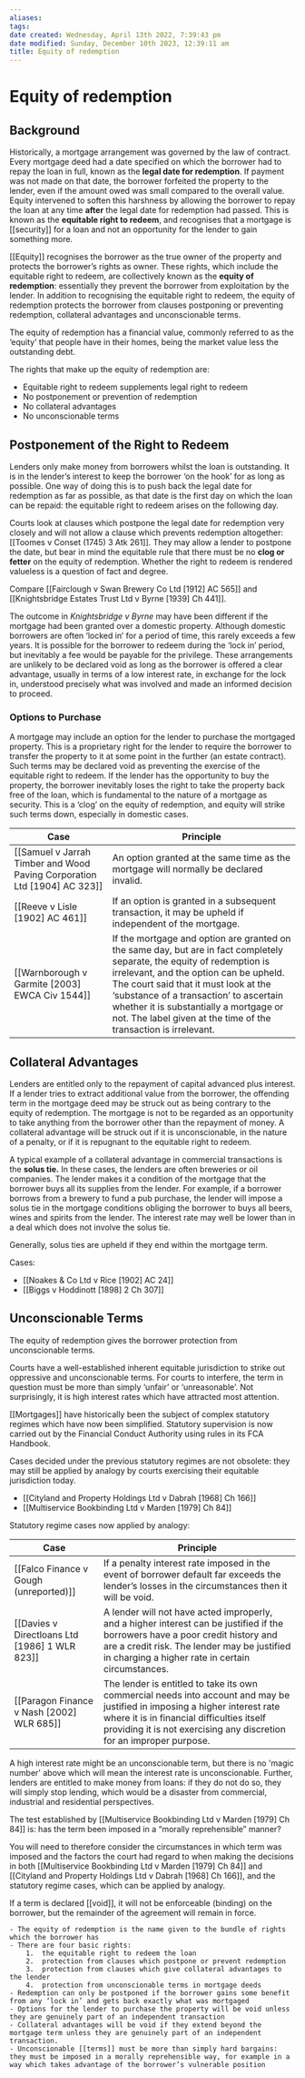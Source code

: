 ```yaml
---
aliases: 
tags: 
date created: Wednesday, April 13th 2022, 7:39:43 pm
date modified: Sunday, December 10th 2023, 12:39:11 am
title: Equity of redemption
---
```


# Equity of redemption

## Background

Historically, a mortgage arrangement was governed by the law of contract. Every mortgage deed had a date specified on which the borrower had to repay the loan in full, known as the **legal date for redemption**. If payment was not made on that date, the borrower forfeited the property to the lender, even if the amount owed was small compared to the overall value. Equity intervened to soften this harshness by allowing the borrower to repay the loan at any time **after** the legal date for redemption had passed. This is known as the **equitable right to redeem**, and recognises that a mortgage is [[security]] for a loan and not an opportunity for the lender to gain something more.

[[Equity]] recognises the borrower as the true owner of the property and protects the borrower’s rights as owner. These rights, which include the equitable right to redeem, are collectively known as the **equity of redemption**: essentially they prevent the borrower from exploitation by the lender. In addition to recognising the equitable right to redeem, the equity of redemption protects the borrower from clauses postponing or preventing redemption, collateral advantages and unconscionable terms.

The equity of redemption has a financial value, commonly referred to as the ‘equity’ that people have in their homes, being the market value less the outstanding debt.

The rights that make up the equity of redemption are:

- Equitable right to redeem supplements legal right to redeem
- No postponement or prevention of redemption
- No collateral advantages
- No unconscionable terms

## Postponement of the Right to Redeem

Lenders only make money from borrowers whilst the loan is outstanding. It is in the lender’s interest to keep the borrower ‘on the hook’ for as long as possible. One way of doing this is to push back the legal date for redemption as far as possible, as that date is the first day on which the loan can be repaid: the equitable right to redeem arises on the following day.

Courts look at clauses which postpone the legal date for redemption very closely and will not allow a clause which prevents redemption altogether: [[Toomes v Conset (1745) 3 Atk 261]]. They may allow a lender to postpone the date, but bear in mind the equitable rule that there must be no **clog or fetter** on the equity of redemption. Whether the right to redeem is rendered valueless is a question of fact and degree.

Compare [[Fairclough v Swan Brewery Co Ltd [1912] AC 565]] and [[Knightsbridge Estates Trust Ltd v Byrne [1939] Ch 441]].

The outcome in *Knightsbridge v Byrne* may have been different if the mortgage had been granted over a domestic property. Although domestic borrowers are often ‘locked in’ for a period of time, this rarely exceeds a few years. It is possible for the borrower to redeem during the ‘lock in’ period, but inevitably a fee would be payable for the privilege. These arrangements are unlikely to be declared void as long as the borrower is offered a clear advantage, usually in terms of a low interest rate, in exchange for the lock in, understood precisely what was involved and made an informed decision to proceed.

### Options to Purchase

 A mortgage may include an option for the lender to purchase the mortgaged property. This is a proprietary right for the lender to require the borrower to transfer the property to it at some point in the further (an estate contract). Such terms may be declared void as preventing the exercise of the equitable right to redeem. If the lender has the opportunity to buy the property, the borrower inevitably loses the right to take the property back free of the loan, which is fundamental to the nature of a mortgage as security. This is a ‘clog’ on the equity of redemption, and equity will strike such terms down, especially in domestic cases.

 | Case                                                                     | Principle                                                                                                                                                                                                                                                                                                                                                         |
 | ------------------------------------------------------------------------ | ----------------------------------------------------------------------------------------------------------------------------------------------------------------------------------------------------------------------------------------------------------------------------------------------------------------------------------------------------------------- |
 | [[Samuel v Jarrah Timber and Wood Paving Corporation Ltd [1904] AC 323]] | An option granted at the same time as the mortgage will normally be declared invalid.                                                                                                                                                                                                                                                                             |
 | [[Reeve v Lisle [1902] AC 461]]                                          | If an option is granted in a subsequent transaction, it may be upheld if independent of the mortgage.                                                                                                                                                                                                                                                             |
 | [[Warnborough v Garmite [2003] EWCA Civ 1544]]                           | If the mortgage and option are granted on the same day, but are in fact completely separate, the equity of redemption is irrelevant, and the option can be upheld. The court said that it must look at the ‘substance of a transaction’ to ascertain whether it is substantially a mortgage or not. The label given at the time of the transaction is irrelevant. |

## Collateral Advantages

Lenders are entitled only to the repayment of capital advanced plus interest. If a lender tries to extract additional value from the borrower, the offending term in the mortgage deed may be struck out as being contrary to the equity of redemption. The mortgage is not to be regarded as an opportunity to take anything from the borrower other than the repayment of money. A collateral advantage will be struck out if it is unconscionable, in the nature of a penalty, or if it is repugnant to the equitable right to redeem.

A typical example of a collateral advantage in commercial transactions is the **solus tie.** In these cases, the lenders are often breweries or oil companies. The lender makes it a condition of the mortgage that the borrower buys all its supplies from the lender. For example, if a borrower borrows from a brewery to fund a pub purchase, the lender will impose a solus tie in the mortgage conditions obliging the borrower to buys all beers, wines and spirits from the lender. The interest rate may well be lower than in a deal which does not involve the solus tie.

Generally, solus ties are upheld if they end within the mortgage term.

Cases:

- [[Noakes & Co Ltd v Rice [1902] AC 24]]
- [[Biggs v Hoddinott [1898] 2 Ch 307]]

## Unconscionable Terms

The equity of redemption gives the borrower protection from unconscionable terms.

Courts have a well-established inherent equitable jurisdiction to strike out oppressive and unconscionable terms. For courts to interfere, the term in question must be more than simply ‘unfair’ or ‘unreasonable’. Not surprisingly, it is high interest rates which have attracted most attention.

[[Mortgages]] have historically been the subject of complex statutory regimes which have now been simplified. Statutory supervision is now carried out by the Financial Conduct Authority using rules in its FCA Handbook.

Cases decided under the previous statutory regimes are not obsolete: they may still be applied by analogy by courts exercising their equitable jurisdiction today.

- [[Cityland and Property Holdings Ltd v Dabrah [1968] Ch 166]]
- [[Multiservice Bookbinding Ltd v Marden [1979] Ch 84]]

Statutory regime cases now applied by analogy:

| Case                                          | Principle                                                                                                                                                                                                                          |
| --------------------------------------------- | ---------------------------------------------------------------------------------------------------------------------------------------------------------------------------------------------------------------------------------- |
| [[Falco Finance v Gough (unreported)]]        | If a penalty interest rate imposed in the event of borrower default far exceeds the lender’s losses in the circumstances then it will be void.                                                                                     |
| [[Davies v Directloans Ltd [1986] 1 WLR 823]] | A lender will not have acted improperly, and a higher interest can be justified if the borrowers have a poor credit history and are a credit risk. The lender may be justified in charging a higher rate in certain circumstances. |
| [[Paragon Finance v Nash [2002] WLR 685]]     | The lender is entitled to take its own commercial needs into account and may be justified in imposing a higher interest rate where it is in financial difficulties itself providing it is not exercising any discretion for an improper purpose.                                                                                                                                                                                                                                   |

A high interest rate might be an unconscionable term, but there is no 'magic number' above which will mean the interest rate is unconscionable. Further, lenders are entitled to make money from loans: if they do not do so, they will simply stop lending, which would be a disaster from commercial, industrial and residential perspectives.

The test established by [[Multiservice Bookbinding Ltd v Marden [1979] Ch 84]] is: has the term been imposed in a “morally reprehensible” manner?

You will need to therefore consider the circumstances in which term was imposed and the factors the court had regard to when making the decisions in both [[Multiservice Bookbinding Ltd v Marden [1979] Ch 84]] and [[Cityland and Property Holdings Ltd v Dabrah [1968] Ch 166]], and the statutory regime cases, which can be applied by analogy.

If a term is declared [[void]], it will not be enforceable (binding) on the borrower, but the remainder of the agreement will remain in force.

```ad-summary
- The equity of redemption is the name given to the bundle of rights which the borrower has
- There are four basic rights:
	1.  the equitable right to redeem the loan
	2.  protection from clauses which postpone or prevent redemption
	3.  protection from clauses which give collateral advantages to the lender
	4.  protection from unconscionable terms in mortgage deeds
- Redemption can only be postponed if the borrower gains some benefit from any ‘lock in’ and gets back exactly what was mortgaged
- Options for the lender to purchase the property will be void unless they are genuinely part of an independent transaction
- Collateral advantages will be void if they extend beyond the mortgage term unless they are genuinely part of an independent transaction.
- Unconscionable [[terms]] must be more than simply hard bargains: they must be imposed in a morally reprehensible way, for example in a way which takes advantage of the borrower’s vulnerable position
```
